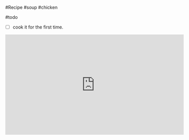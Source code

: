 #Recipe #soup #chicken 

#todo 

- [ ] cook it for the first time.

<iframe width="560" height="315" src="https://www.youtube.com/embed/2jC2nmDalIg?si=Au3egBlNjd0Wo6xq" title="YouTube video player" frameborder="0" allow="accelerometer; autoplay; clipboard-write; encrypted-media; gyroscope; picture-in-picture; web-share" referrerpolicy="strict-origin-when-cross-origin" allowfullscreen></iframe>
